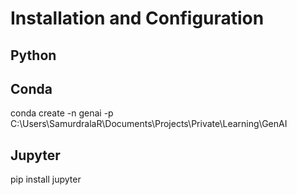 # Installation and Configuration
## Python

## Conda
conda create -n genai -p C:\Users\SamurdralaR\Documents\Projects\Private\Learning\GenAI

## Jupyter
pip install jupyter